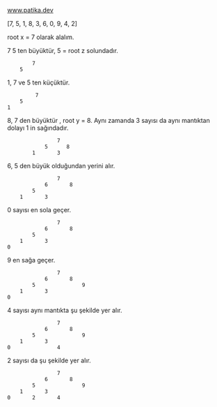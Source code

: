 www.patika.dev

[7, 5, 1, 8, 3, 6, 0, 9, 4, 2] 

root x = 7 olarak alalım.

 7 5 ten büyüktür, 5 = root z solundadır.

            7
        5     

1, 7 ve 5 ten küçüktür.

             7
        5
    1

8, 7 den büyüktür , root y = 8. Aynı zamanda 3 sayısı da aynı mantıktan dolayı 1 in sağındadır.

                    7
                5      8                     
            1       3  

6, 5 den büyük olduğundan yerini alır.

                    7
                6       8
            5
        1       3 

0 sayısı en sola geçer.

                    7
                6       8
            5
        1       3
    0

9 en sağa geçer.

                    7
                6       8
            5               9
        1       3
    0               

4 sayısı aynı mantıkta şu şekilde yer alır.

                    7
                6       8
            5               9
        1       3
    0               4

2 sayısı da şu şekilde yer alır.

                    7
                6       8
            5               9
        1       3
    0       2       4